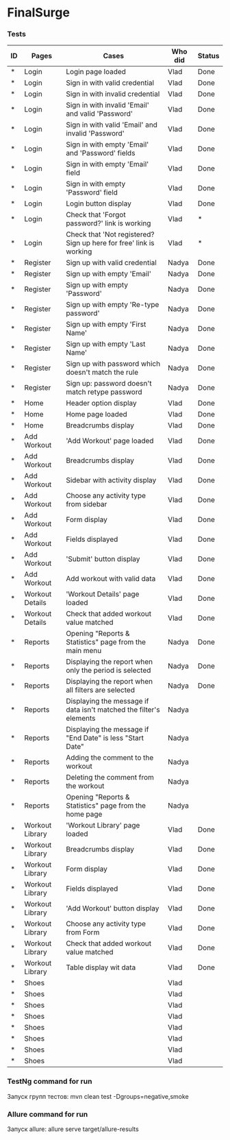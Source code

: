 # FinalSurge

### Tests

| ID  | Pages           | Cases                                                              | Who did | Status | 
|-----|-----------------|--------------------------------------------------------------------|---------|--------|
| *   | Login           | Login page loaded                                                  | Vlad    | Done   |
| *   | Login           | Sign in with valid credential                                      | Vlad    | Done   |
| *   | Login           | Sign in with invalid credential                                    | Vlad    | Done   |
| *   | Login           | Sign in with invalid 'Email' and valid 'Password'                  | Vlad    | Done   |
| *   | Login           | Sign in with valid 'Email' and invalid 'Password'                  | Vlad    | Done   |
| *   | Login           | Sign in with empty 'Email' and 'Password' fields                   | Vlad    | Done   |
| *   | Login           | Sign in with empty 'Email' field                                   | Vlad    | Done   |
| *   | Login           | Sign in with empty 'Password' field                                | Vlad    | Done   |
| *   | Login           | Login button display                                               | Vlad    | Done   |
| *   | Login           | Check that 'Forgot password?' link is working                      | Vlad    | *      |
| *   | Login           | Check that 'Not registered? Sign up here for free' link is working | Vlad    | *      |
| *   | Register        | Sign up with valid credential                                      | Nadya   | Done   |
| *   | Register        | Sign up with empty 'Email'                                         | Nadya   | Done   |
| *   | Register        | Sign up with empty 'Password'                                      | Nadya   | Done   |
| *   | Register        | Sign up with empty 'Re-type password'                              | Nadya   | Done   |
| *   | Register        | Sign up with empty 'First Name'                                    | Nadya   | Done   |
| *   | Register        | Sign up with empty 'Last Name'                                     | Nadya   | Done   |
| *   | Register        | Sign up with password which doesn't match the rule                 | Nadya   | Done   |
| *   | Register        | Sign up: password doesn't match retype password                    | Nadya   | Done   |
| *   | Home            | Header option display                                              | Vlad    | Done   |
| *   | Home            | Home page loaded                                                   | Vlad    | Done   |
| *   | Home            | Breadcrumbs display                                                | Vlad    | Done   |
| *   | Add Workout     | 'Add Workout' page loaded                                          | Vlad    | Done   |
| *   | Add Workout     | Breadcrumbs display                                                | Vlad    | Done   |
| *   | Add Workout     | Sidebar with activity display                                      | Vlad    | Done   |
| *   | Add Workout     | Choose any activity type from sidebar                              | Vlad    | Done   |
| *   | Add Workout     | Form display                                                       | Vlad    | Done   |
| *   | Add Workout     | Fields displayed                                                   | Vlad    | Done   |
| *   | Add Workout     | 'Submit' button display                                            | Vlad    | Done   |
| *   | Add Workout     | Add workout with valid data                                        | Vlad    | Done   |
| *   | Workout Details | 'Workout Details' page loaded                                      | Vlad    | Done   |
| *   | Workout Details | Check that added workout value matched                             | Vlad    | Done   |
| *   | Reports         | Opening "Reports & Statistics" page from the main menu             | Nadya   | Done   |
| *   | Reports         | Displaying the report when only the period is selected             | Nadya   | Done   |
| *   | Reports         | Displaying the report when all filters are selected                | Nadya   | Done   |
| *   | Reports         | Displaying the message if data isn't matched the filter's elements | Nadya   |        |
| *   | Reports         | Displaying the message if "End Date" is less "Start Date"          | Nadya   |        |
| *   | Reports         | Adding the comment to the workout                                  | Nadya   |        |
| *   | Reports         | Deleting the comment from the workout                              | Nadya   |        |
| *   | Reports         | Opening "Reports & Statistics" page from the home page             | Nadya   |        |
| *   | Workout Library | 'Workout Library' page loaded                                      | Vlad    | Done   |
| *   | Workout Library | Breadcrumbs display                                                | Vlad    | Done   |
| *   | Workout Library | Form display                                                       | Vlad    | Done   |
| *   | Workout Library | Fields displayed                                                   | Vlad    | Done   |
| *   | Workout Library | 'Add Workout' button display                                       | Vlad    | Done   |
| *   | Workout Library | Choose any activity type from Form                                 | Vlad    | Done   |
| *   | Workout Library | Check that added workout value matched                             | Vlad    | Done   |
| *   | Workout Library | Table display wit data                                             | Vlad    | Done   |
| *   | Shoes           |                                                                    | Vlad    |        |
| *   | Shoes           |                                                                    | Vlad    |        |
| *   | Shoes           |                                                                    | Vlad    |        |
| *   | Shoes           |                                                                    | Vlad    |        |
| *   | Shoes           |                                                                    | Vlad    |        |
| *   | Shoes           |                                                                    | Vlad    |        |
| *   | Shoes           |                                                                    | Vlad    |        |
| *   | Shoes           |                                                                    | Vlad    |        |


### TestNg command for run
Запуск групп тестов: mvn clean test -Dgroups=negative,smoke

### Allure command for run
Запуск allure: allure serve target/allure-results




